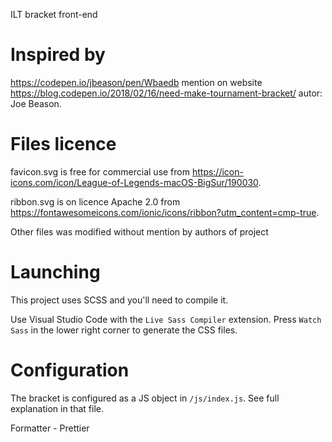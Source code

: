 ILT bracket front-end

# Inspired by
https://codepen.io/jbeason/pen/Wbaedb mention on website https://blog.codepen.io/2018/02/16/need-make-tournament-bracket/ autor: Joe Beason.

# Files licence

favicon.svg is free for commercial use from https://icon-icons.com/icon/League-of-Legends-macOS-BigSur/190030.

ribbon.svg is on licence Apache 2.0 from https://fontawesomeicons.com/ionic/icons/ribbon?utm_content=cmp-true.

Other files was modified without mention by authors of project

# Launching

This project uses SCSS and you'll need to compile it.

Use Visual Studio Code with the `Live Sass Compiler` extension. Press `Watch Sass` in the lower right corner to generate the CSS files.

# Configuration

The bracket is configured as a JS object in `/js/index.js`. See full explanation in that file.

Formatter - Prettier

